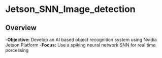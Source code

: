 # Jetson_SNN_Image_detection
## Overview 
-**Objective:** Develop an AI based object recognition system using Nvidia Jetson Platform
-**Focus:** Use a spiking neural network SNN for real time porcessing 
